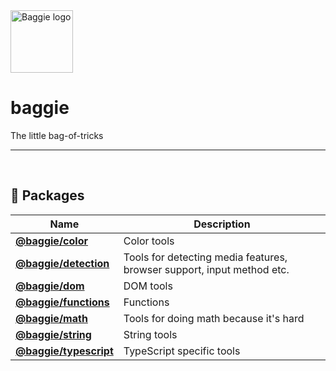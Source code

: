 <img alt="Baggie logo" src="https://github.com/larsmunkholm/baggie/raw/master/graphics/baggie.svg" height="100" />

<h1>baggie</h1>

The little bag-of-tricks
<hr>
<br>

## 🎁 Packages
| Name | Description |
| ---- | ----------- |
| **[@baggie/color](https://www.npmjs.com/package/@baggie/color)** | Color tools |
| **[@baggie/detection](https://www.npmjs.com/package/@baggie/detection)** | Tools for detecting media features, browser support, input method etc. |
| **[@baggie/dom](https://www.npmjs.com/package/@baggie/dom)** | DOM tools |
| **[@baggie/functions](https://www.npmjs.com/package/@baggie/functions)** | Functions |
| **[@baggie/math](https://www.npmjs.com/package/@baggie/math)** | Tools for doing math because it's hard |
| **[@baggie/string](https://www.npmjs.com/package/@baggie/string)** | String tools |
| **[@baggie/typescript](https://www.npmjs.com/package/@baggie/typescript)** | TypeScript specific tools |
